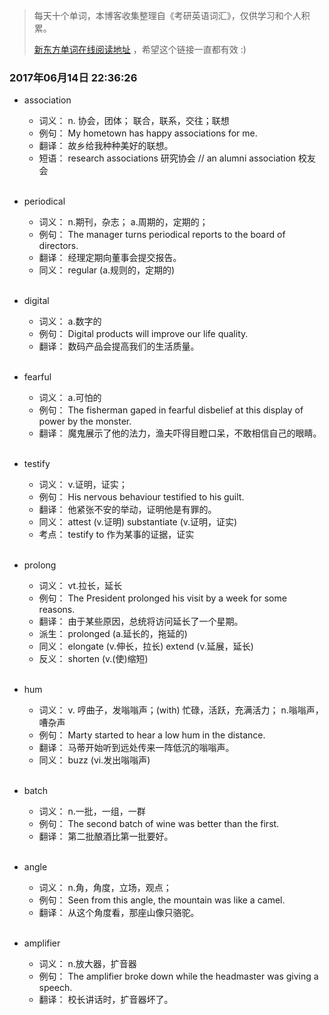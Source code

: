 > 每天十个单词，本博客收集整理自《考研英语词汇》，仅供学习和个人积累。
>
> [新东方单词在线阅读地址](http://download.dogwood.com.cn/online/kychlx/iPhone.html) ，希望这个链接一直都有效 :)


### 2017年06月14日 22:36:26

- association
  * 词义：  n. 协会，团体； 联合，联系，交往；联想
  * 例句：  My hometown has happy associations for me.
  * 翻译：  故乡给我种种美好的联想。
  * 短语：  research associations 研究协会 // an alumni association 校友会
  <br>

- periodical
  * 词义：  n.期刊，杂志； a.周期的，定期的；
  * 例句：  The manager turns periodical reports to the board of directors.
  * 翻译：  经理定期向董事会提交报告。
  * 同义：  regular (a.规则的，定期的)
  <br>

- digital
  * 词义：  a.数字的
  * 例句：  Digital products will improve our life quality.
  * 翻译：  数码产品会提高我们的生活质量。
  <br>

- fearful
  * 词义：  a.可怕的 
  * 例句：  The fisherman gaped in fearful disbelief at this display of power by the monster.
  * 翻译：  魔鬼展示了他的法力，渔夫吓得目瞪口呆，不敢相信自己的眼睛。
  <br>

- testify
  * 词义：  v.证明，证实； 
  * 例句：  His nervous behaviour testified to his guilt.
  * 翻译：  他紧张不安的举动，证明他是有罪的。
  * 同义：  attest (v.证明) substantiate (v.证明，证实)
  * 考点：  testify to 作为某事的证据，证实
  <br>

- prolong
  * 词义：  vt.拉长，延长
  * 例句：  The President prolonged his visit by a week for some reasons.
  * 翻译：  由于某些原因，总统将访问延长了一个星期。
  * 派生：  prolonged (a.延长的，拖延的)
  * 同义：  elongate (v.伸长，拉长) extend (v.延展，延长)
  * 反义：  shorten (v.(使)缩短)
  <br>

- hum
  * 词义：  v. 哼曲子，发嗡嗡声；(with) 忙碌，活跃，充满活力； n.嗡嗡声，嘈杂声
  * 例句：  Marty started to hear a low hum in the distance.
  * 翻译：  马蒂开始听到远处传来一阵低沉的嗡嗡声。
  * 同义：  buzz (vi.发出嗡嗡声)
  <br>

- batch
  * 词义：  n.一批，一组，一群
  * 例句：  The second batch of wine was better than the first.
  * 翻译：  第二批酿酒比第一批要好。
  <br>

- angle
  * 词义：  n.角，角度，立场，观点；
  * 例句：  Seen from this angle, the mountain was like a camel.
  * 翻译：  从这个角度看，那座山像只骆驼。
  <br>

- amplifier
  * 词义：  n.放大器，扩音器
  * 例句：  The amplifier broke down while the headmaster was giving a speech.
  * 翻译：  校长讲话时，扩音器坏了。
  <br>